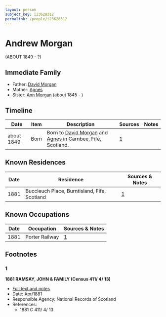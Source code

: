 ```yaml
---
layout: person
subject_key: i23628312
permalink: /people/i23628312
---
```


# Andrew Morgan
(ABOUT 1849 - ?)

## Immediate Family

* Father: [David Morgan](./@38398015@-david-morgan-b-d.md)
* Mother: [Agnes](./@96321158@-agnes-b-d.md)
* Sister: [Ann Morgan](./@60684755@-ann-morgan-b1845-d.md) (about 1845 - )

## Timeline

Date | Item | Description | Sources | Notes
---|---|---|---|---
about 1849 | Born | Born to [David Morgan](./@38398015@-david-morgan-b-d.md) and [Agnes](./@96321158@-agnes-b-d.md) in Carnbee, Fife, Scotland. | [1](#1) | 

## Known Residences

Date | Residence | Sources & Notes
---|---|---
1881 | Buccleuch Place, Burntisland, Fife, Scotland | [1](#1)

## Known Occupations

Date | Occupation | Sources & Notes
---|---|---
1881 | Porter Railway | [1](#1)

## Footnotes

### 1

**1881 RAMSAY, JOHN & FAMILY (Census 411/ 4/ 13)**

* [Full text and notes](../sources/@15289604@-1881-ramsay,-john-&-family-census-411-4-13-.md)
* Date: Apr/1881
* Responsible Agency: National Records of Scotland
* References: 
  * 1881 C 411/ 4/ 13

